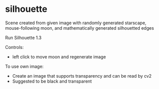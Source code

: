 # silhouette

Scene created from given image with randomly generated starscape, mouse-following moon, 
and mathematically generated silhouetted edges

Run Silhouette 1.3

Controls:
 - left click to move moon and regenerate image

To use own image:
 - Create an image that supports transparency and can be read by cv2
 - Suggested to be black and transparent
